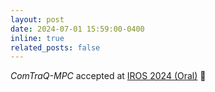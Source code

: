 ```yaml
---
layout: post
date: 2024-07-01 15:59:00-0400
inline: true
related_posts: false
---
```


*ComTraQ-MPC* accepted at [IROS 2024 (Oral)](https://ieeexplore.ieee.org/document/10801659) :robot: